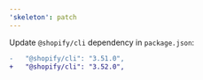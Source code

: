 ```yaml
---
'skeleton': patch
---
```


Update `@shopify/cli` dependency in `package.json`:

```diff
-   "@shopify/cli": "3.51.0",
+   "@shopify/cli": "3.52.0",
```
